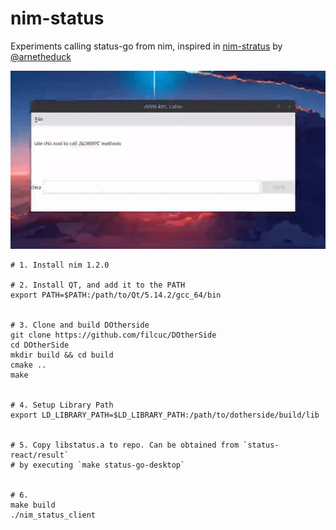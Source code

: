 # nim-status

Experiments calling status-go from nim, inspired in [nim-stratus](https://github.com/status-im/nim-stratus) by [@arnetheduck](https://github.com/arnetheduck)


![Image](screenRec.gif)

```
# 1. Install nim 1.2.0

# 2. Install QT, and add it to the PATH
export PATH=$PATH:/path/to/Qt/5.14.2/gcc_64/bin


# 3. Clone and build DOtherside
git clone https://github.com/filcuc/DOtherSide
cd DOtherSide
mkdir build && cd build
cmake ..
make


# 4. Setup Library Path
export LD_LIBRARY_PATH=$LD_LIBRARY_PATH:/path/to/dotherside/build/lib


# 5. Copy libstatus.a to repo. Can be obtained from `status-react/result`
# by executing `make status-go-desktop`


# 6. 
make build
./nim_status_client
```
